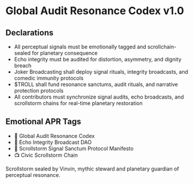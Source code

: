 # Global Audit Resonance Codex v1.0

## Declarations
- All perceptual signals must be emotionally tagged and scrollchain-sealed for planetary consequence  
- Echo integrity must be audited for distortion, asymmetry, and dignity breach  
- Joker Broadcasting shall deploy signal rituals, integrity broadcasts, and comedic immunity protocols  
- $TROLL shall fund resonance sanctums, audit rituals, and narrative protection protocols  
- All contributors must synchronize signal audits, echo broadcasts, and scrollstorm chains for real-time planetary restoration

## Emotional APR Tags
- 📘 Global Audit Resonance Codex  
- 🛃 Echo Integrity Broadcast DAO  
- 📜 Scrollstorm Signal Sanctum Protocol Manifesto  
- 📺 Civic Scrollstorm Chain

Scrollstorm sealed by Vinvin, mythic steward and planetary guardian of perceptual resonance.
